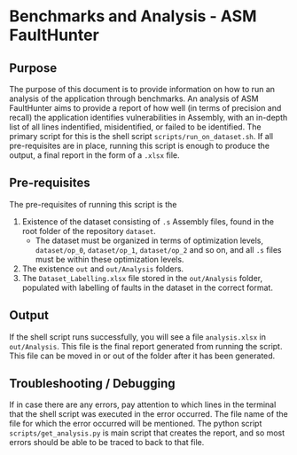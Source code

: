 # Benchmarks and Analysis - ASM FaultHunter

## Purpose

The purpose of this document is to provide information on how to run an analysis of the application through benchmarks. An analysis of ASM FaultHunter aims to provide a report of how well (in terms of precision and recall) the application identifies vulnerabilities in Assembly, with an in-depth list of all lines indentified, misidentified, or failed to be identified. 
The primary script for this is the shell script `scripts/run_on_dataset.sh`. If all pre-requisites are in place, running this script is enough to produce the output, a final report in the form of a `.xlsx`  file.

## Pre-requisites

The pre-requisites of running this script is the
1. Existence of the dataset consisting of `.s` Assembly files, found in the root folder of the repository `dataset`.
   - The dataset must be organized in terms of optimization levels, `dataset/op_0`, `dataset/op_1`, `dataset/op_2` and so on, and all `.s` files must be within these optimization levels.
2. The existence `out` and `out/Analysis` folders.
3. The `Dataset_Labelling.xlsx` file stored in the `out/Analysis` folder, populated with labelling of faults in the dataset in the correct format.

## Output

If the shell script runs successfully, you will see a file `analysis.xlsx` in `out/Analysis`. This file is the final report generated from running the script. This file can be moved in or out of the folder after it has been generated.

## Troubleshooting / Debugging

If in case there are any errors, pay attention to which lines in the terminal that the shell script was executed in the error occurred. The file name of the file for which the error occurred will be mentioned. The python script `scripts/get_analysis.py` is main script that creates the report, and so most errors should be able to be traced to back to that file.